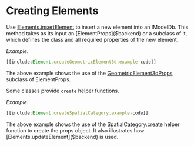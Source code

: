 # Creating Elements

Use [Elements.insertElement]($backend) to insert a new element into an IModelDb. This method takes as its input an [ElementProps]($backend) or a subclass of it, which defines the class and all required properties of the new element.

*Example:*
``` ts
[[include:Element.createGeometricElement3d.example-code]]
```
The above example shows the use of the [GeometricElement3dProps]($common) subclass of ElementProps.

Some classes provide `create` helper functions.

*Example:*
``` ts
[[include:Element.createSpatialCategory.example-code]]
```

The above example shows the use of the [SpatialCategory.create]($backend) helper function to create the props object. It also illustrates how [Elements.updateElement]($backend) is used.